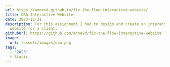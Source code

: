 ```yaml
---
url: https://annevd.github.io/fix-the-flow-interactive-website/
title: OBA Interactive Website
date: 2023-12-21
description: For this assignment I had to design and create an interactive
  website for a client.
githubUrl: https://github.com/Annevd/fix-the-flow-interactive-website
image:
  url: /assets/images/oba.png
tags:
  - "2023"
  - Static
---
```

